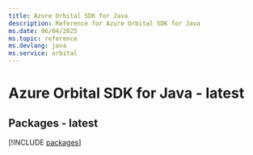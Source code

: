 ```yaml
---
title: Azure Orbital SDK for Java
description: Reference for Azure Orbital SDK for Java
ms.date: 06/04/2025
ms.topic: reference
ms.devlang: java
ms.service: orbital
---
```

# Azure Orbital SDK for Java - latest
## Packages - latest
[!INCLUDE [packages](orbital-index.md)]